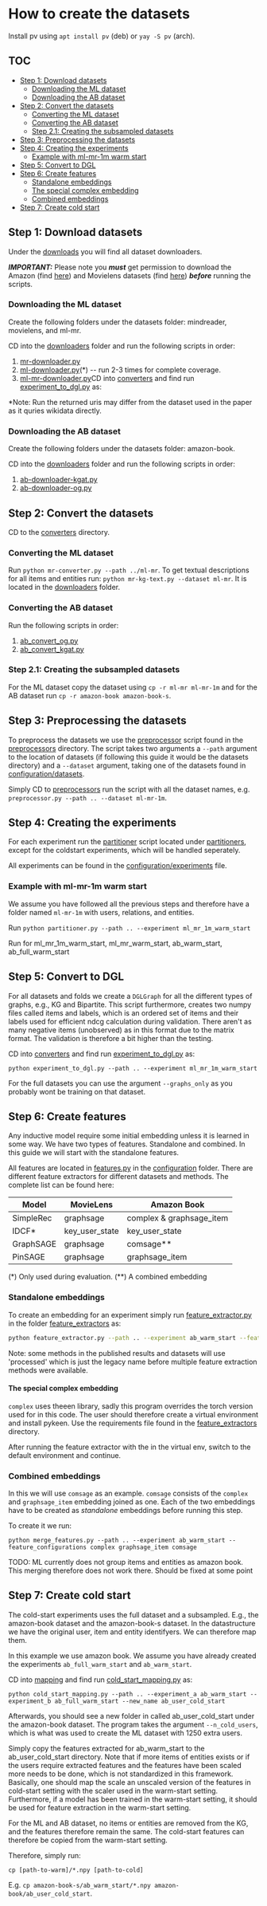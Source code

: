 # How to create the datasets
Install pv using `apt install pv` (deb) or `yay -S pv` (arch).

## TOC
* [Step 1: Download datasets](#step-1-download-datasets)
  * [Downloading the ML dataset](#downloading-the-ml-dataset)
  * [Downloading the AB dataset](#downloading-the-ab-dataset)
* [Step 2: Convert the datasets](#step-2-convert-the-datasets)
  * [Converting the ML dataset](#converting-the-ml-dataset)
  * [Converting the AB dataset](#converting-the-ab-dataset)
  * [Step 2.1: Creating the subsampled datasets](#step-21-creating-the-subsampled-datasets)
* [Step 3: Preprocessing the datasets](#step-3-preprocessing-the-datasets)
* [Step 4: Creating the experiments](#step-4-creating-the-experiments)
  * [Example with ml-mr-1m warm start](#example-with-ml-mr-1m-warm-start)
* [Step 5: Convert to DGL](#step-5-convert-to-dgl)
* [Step 6: Create features](#step-6-create-features)
  * [Standalone embeddings](#standalone-embeddings)
  * [The special complex embedding](#the-special-complex-embedding)
  * [Combined embeddings](#combined-embeddings)
* [Step 7: Create cold start](#step-7-create-cold-start)


## Step 1: Download datasets
Under the [downloads](downloaders) you will find all dataset downloaders. 

***IMPORTANT:*** Please note you ***must*** get permission to 
download the Amazon (find [here](http://jmcauley.ucsd.edu/data/amazon/index_2014.html)) and Movielens datasets (find 
[here](https://grouplens.org/datasets/movielens/)) ***before*** running the scripts. 

### Downloading the ML dataset
Create the following folders under the datasets folder: mindreader, movielens, and ml-mr.

CD into the [downloaders](downloaders) folder and run the following scripts in order:
1. [mr-downloader.py](downloaders/mr-downloader.py)
2. [ml-downloader.py](downloaders/ml-downloader.py)(*) -- run 2-3 times for complete coverage. 
3. [ml-mr-downloader.py](downloaders/ml-mr-downloader.py)CD into [converters](converters) and find run [experiment_to_dgl.py](converters/experiment_to_dgl.py) as:

*Note: Run the returned uris may differ from the dataset used in the paper as it quries wikidata directly.

### Downloading the AB dataset
Create the following folders under the datasets folder: amazon-book.

CD into the [downloaders](downloaders) folder and run the following scripts in order:
1. [ab-downloader-kgat.py](downloaders/ab-downloader-kgat.py)
2. [ab-downloader-og.py](downloaders/ab-downloader-og.py)

## Step 2: Convert the datasets
CD to the [converters](converters) directory.

### Converting the ML dataset
Run `python mr-converter.py --path ../ml-mr`.
To get textual descriptions for all items and entities run: `python mr-kg-text.py --dataset ml-mr`. It is 
located in the [downloaders](downloaders) folder.

### Converting the AB dataset
Run the following scripts in order:
1. [ab_convert_og.py](converters/ab_converter_og.py)
2. [ab_convert_kgat.py](converters/ab_converter_kgat.py)

### Step 2.1: Creating the subsampled datasets
For the ML dataset copy the dataset using `cp -r ml-mr ml-mr-1m` and for the AB dataset run `cp -r amazon-book amazon-book-s`.

## Step 3: Preprocessing the datasets
To preprocess the datasets we use the [preprocessor](preprocessors/preprocessor.py) script found in the 
[preprocessors](preprocessors) directory. 
The script takes two arguments a `--path` argument to the location of datasets (if following this guide it would be
the datasets directory) and a `--dataset` argument, taking one of the datasets found in 
[configuration/datasets](../configuration/datasets.py).

Simply CD to [preprocessors](preprocessors) run the script with all the dataset names, e.g. 
`preprocessor.py --path .. --dataset ml-mr-1m`. 

## Step 4: Creating the experiments
For each experiment run the [partitioner](partitioners/partitioner.py) script located under [partitioners](partitioners), except for the coldstart experiments, which will be handled seperately.

All experiments can be found in the [configuration/experiments](../configuration/experiments.py) file.

### Example with ml-mr-1m warm start
We assume you have followed all the previous steps and therefore have a folder named `ml-mr-1m` with users, relations, and entities.

Run `python partitioner.py --path .. --experiment ml_mr_1m_warm_start`

Run for ml_mr_1m_warm_start, ml_mr_warm_start, ab_warm_start, ab_full_warm_start

## Step 5: Convert to DGL
For all datasets and folds we create a `DGLGraph` for all the different types of graphs, e.g., KG and Bipartite. This script furthermore, creates two numpy files called items and labels, which is an ordered set of items and their labels used for efficient ndcg calculation during validation. There aren't as many negative items (unobserved) as in this format due to the matrix format. The validation is therefore a bit higher than the testing.

CD into [converters](converters) and find run [experiment_to_dgl.py](converters/experiment_to_dgl.py) as:

```
python experiment_to_dgl.py --path .. --experiment ml_mr_1m_warm_start
```

For the full datasets you can use the argument `--graphs_only` as you probably wont be training on that dataset.

## Step 6: Create features
Any inductive model require some initial embedding unless it is learned in some way. We have two types of features. Standalone and combined. In this guide we will start with the standalone features.

All features are located in [features.py](../configuration/features.py) in the [configuration](../configuration) 
folder. There are different feature extractors for different datasets and methods. The complete list can be found here:

| Model     | MovieLens      | Amazon Book              |
|-----------|----------------|--------------------------|
| SimpleRec | graphsage      | complex & graphsage_item |
| IDCF*     | key_user_state | key_user_state           |
| GraphSAGE | graphsage      | comsage**                |
| PinSAGE   | graphsage      | graphsage_item           |

(*) Only used during evaluation.
(**) A combined embedding

### Standalone embeddings
To create an embedding for an experiment simply run [feature_extractor.py](feature_extractors/feature_extractor.py) 
in the folder [feature_extractors](feature_extractors) as:

```bash
python feature_extractor.py --path .. --experiment ab_warm_start --feature_configuration graphsage
```
Note: some methods in the published results and datasets will use 'processed' which is just the legacy name before
multiple feature extraction methods were available. 

#### The special complex embedding
`complex` uses theeen library, sadly this program overrides the torch version used for in this code. The user should therefore create a virtual environment and install pykeen. Use the requirements file found in the [feature_extractors](feature_extractors) directory. 

After running the feature extractor with the in the virtual env, switch to the default environment and continue.

### Combined embeddings
In this we will use `comsage` as an example. `comsage` consists of the `complex` and `graphsage_item` embedding joined
as one. Each of the two embeddings have to be created as *standalone* embeddings before running this step.

To create it we run: 

```
python merge_features.py --path .. --experiment ab_warm_start --feature_configurations complex graphsage_item comsage
```

TODO: ML currently does not group items and entities as amazon book. This merging therefore does not work there.
Should be fixed at some point

## Step 7: Create cold start
The cold-start experiments uses the full dataset and a subsampled. E.g., the amazon-book dataset and the amazon-book-s dataset. 
In the datastructure we have the original user, item and entity identifyers. We can therefore map them.

In this example we use amazon book. We assume you have already created the experiments `ab_full_warm_start` 
and `ab_warm_start`.

CD into [mapping](mapping) and find run [cold_start_mapping.py](mapping/cold_start_mapping.py) as:

```
python cold_start_mapping.py --path .. --experiment_a ab_warm_start --experiment_b ab_full_warm_start --new_name ab_user_cold_start 
```

Afterwards, you should see a new folder in called ab_user_cold_start under the amazon-book dataset. The program takes the argument `--n_cold_users`, which is what was used to create the ML dataset with 1250 extra users. 

Simply copy the features extracted for ab_warm_start to the ab_user_cold_start directory. 
Note that if more items of entities exists or if the users require extracted features and the features have been scaled more needs to be done, which is not standardized in this framework. Basically, one should map the scale an unscaled version of the features in cold-start setting with the scaler used in the warm-start setting. Furthermore, if a model has been trained in the warm-start setting, it should be used for feature extraction in the warm-start setting.

For the ML and AB dataset, no items or entities are removed from the KG, and the features therefore remain the same. The cold-start features can therefore be copied from the warm-start setting. 

Therefore, simply run:
```
cp [path-to-warm]/*.npy [path-to-cold]
```
E.g. `cp amazon-book-s/ab_warm_start/*.npy amazon-book/ab_user_cold_start`.

